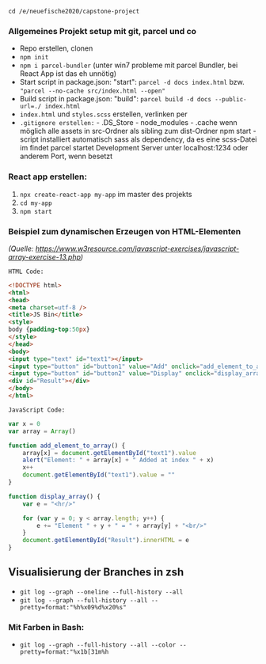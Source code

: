 `cd /e/neuefische2020/capstone-project`

### Allgemeines Projekt setup mit git, parcel und co

-   Repo erstellen, clonen
-   `npm init`
-   `npm i parcel-bundler` (unter win7 probleme mit parcel Bundler, bei React App ist das eh unnötig)
-   Start script in package.json: "start": `parcel -d docs index.html` bzw. `"parcel --no-cache src/index.html --open"`
-   Build script in package.json: "build": `parcel build -d docs --public-url=./ index.html`
-   `index.html` und `styles.scss` erstellen, verlinken per <link rel="stylesheet" href="styles.scss">
-   `.gitignore erstellen:` - .DS_Store - node_modules - .cache
    wenn möglich alle assets in src-Ordner als sibling zum dist-Ordner
    npm start - script installiert automatisch sass als dependency, da es eine scss-Datei im <link> findet
    parcel startet Development Server unter localhost:1234 oder anderem Port, wenn besetzt

### React app erstellen:

1. `npx create-react-app my-app` im master des projekts
2. `cd my-app`
3. `npm start`

### Beispiel zum dynamischen Erzeugen von HTML-Elementen

_(Quelle: https://www.w3resource.com/javascript-exercises/javascript-array-exercise-13.php)_

`HTML Code:`

```html
<!DOCTYPE html>
<html>
<head>
<meta charset=utf-8 />
<title>JS Bin</title>
<style>
body {padding-top:50px}
</style>
</head>
<body>
<input type="text" id="text1"></input>
<input type="button" id="button1" value="Add" onclick="add_element_to_array();"></input>
<input type="button" id="button2" value="Display" onclick="display_array();"></input>
<div id="Result"></div>
</body>
</html>
```

`JavaScript Code:`

```js
var x = 0
var array = Array()

function add_element_to_array() {
    array[x] = document.getElementById("text1").value
    alert("Element: " + array[x] + " Added at index " + x)
    x++
    document.getElementById("text1").value = ""
}

function display_array() {
    var e = "<hr/>"

    for (var y = 0; y < array.length; y++) {
        e += "Element " + y + " = " + array[y] + "<br/>"
    }
    document.getElementById("Result").innerHTML = e
}
```

## Visualisierung der Branches in zsh

-   `git log --graph --oneline --full-history --all`
-   `git log --graph --full-history --all --pretty=format:"%h%x09%d%x20%s"`

### Mit Farben in Bash:

-   `git log --graph --full-history --all --color --pretty=format:"%x1b[31m%h`
